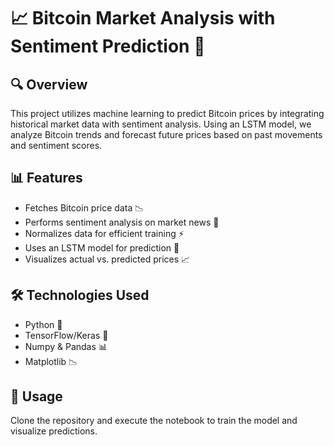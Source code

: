 # 📈 Bitcoin Market Analysis with Sentiment Prediction 🧠  

## 🔍 Overview  
This project utilizes machine learning to predict Bitcoin prices by integrating historical market data with sentiment analysis. Using an LSTM model, we analyze Bitcoin trends and forecast future prices based on past movements and sentiment scores.  

## 📊 Features  
- Fetches Bitcoin price data 📉  
- Performs sentiment analysis on market news 📰  
- Normalizes data for efficient training ⚡  
- Uses an LSTM model for prediction 🤖  
- Visualizes actual vs. predicted prices 📈  

## 🛠 Technologies Used  
- Python 🐍  
- TensorFlow/Keras 🔬  
- Numpy & Pandas 📊  
- Matplotlib 📉  

## 🚀 Usage  
Clone the repository and execute the notebook to train the model and visualize predictions.  


